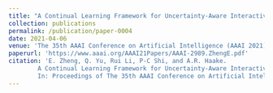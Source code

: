 ```yaml
---
title: "A Continual Learning Framework for Uncertainty-Aware Interactive Image Segmentation"
collection: publications
permalink: /publication/paper-0004
date: 2021-04-06
venue: 'The 35th AAAI Conference on Artificial Intelligence (AAAI 2021)'
paperurl: 'https://www.aaai.org/AAAI21Papers/AAAI-2989.ZhengE.pdf'
citation: 'E. Zheng, Q. Yu, Rui Li, P-C Shi, and A.R. Haake.
        A Continual Learning Framework for Uncertainty-Aware Interactive Image Segmentation.
        In: Proceedings of The 35th AAAI Conference on Artificial Intelligence (AAAI 2021).'
---
```


